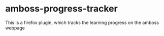 # amboss-progress-tracker
This is a firefox plugin, which tracks the learning progress on the amboss webpage
